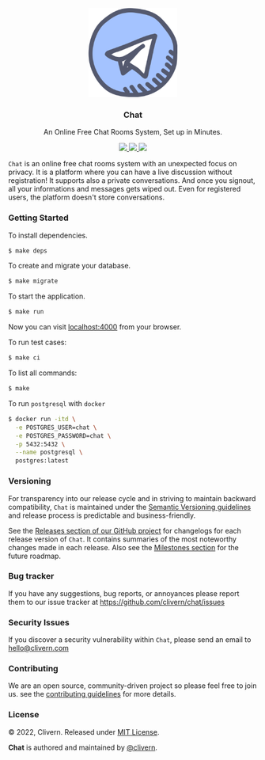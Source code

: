 <p align="center">
    <img alt="Chat Logo" src="/assets/img/logo.png" width="180" />
    <h3 align="center">Chat</h3>
    <p align="center">An Online Free Chat Rooms System, Set up in Minutes.</p>
    <p align="center">
        <a href="https://github.com/Clivern/Chat/actions/workflows/ci.yml">
            <img src="https://github.com/Clivern/Chat/actions/workflows/ci.yml/badge.svg"/>
        </a>
        <a href="https://github.com/Clivern/Chat/releases">
            <img src="https://img.shields.io/badge/Version-0.1.0-1abc9c.svg">
        </a>
        <a href="https://github.com/Clivern/Chat/blob/master/LICENSE">
            <img src="https://img.shields.io/badge/LICENSE-MIT-orange.svg">
        </a>
    </p>
</p>

`Chat` is an online free chat rooms system with an unexpected focus on privacy. It is a platform where you can have a live discussion without registration! It supports also a private conversations. And once you signout, all your informations and messages gets wiped out. Even for registered users, the platform doesn't store conversations.


### Getting Started

To install dependencies.

```zsh
$ make deps
```

To create and migrate your database.

```zsh
$ make migrate
```

To start the application.

```zsh
$ make run
```

Now you can visit [localhost:4000](http://localhost:4000) from your browser.

To run test cases:

```zsh
$ make ci
```

To list all commands:

```zsh
$ make
```

To run `postgresql` with `docker`

```zsh
$ docker run -itd \
  -e POSTGRES_USER=chat \
  -e POSTGRES_PASSWORD=chat \
  -p 5432:5432 \
  --name postgresql \
  postgres:latest
```


### Versioning

For transparency into our release cycle and in striving to maintain backward compatibility, `Chat` is maintained under the [Semantic Versioning guidelines](https://semver.org/) and release process is predictable and business-friendly.

See the [Releases section of our GitHub project](https://github.com/clivern/chat/releases) for changelogs for each release version of `Chat`. It contains summaries of the most noteworthy changes made in each release. Also see the [Milestones section](https://github.com/clivern/chat/milestones) for the future roadmap.


### Bug tracker

If you have any suggestions, bug reports, or annoyances please report them to our issue tracker at https://github.com/clivern/chat/issues


### Security Issues

If you discover a security vulnerability within `Chat`, please send an email to [hello@clivern.com](mailto:hello@clivern.com)


### Contributing

We are an open source, community-driven project so please feel free to join us. see the [contributing guidelines](CONTRIBUTING.md) for more details.


### License

© 2022, Clivern. Released under [MIT License](https://opensource.org/licenses/mit-license.php).

**Chat** is authored and maintained by [@clivern](http://github.com/clivern).
